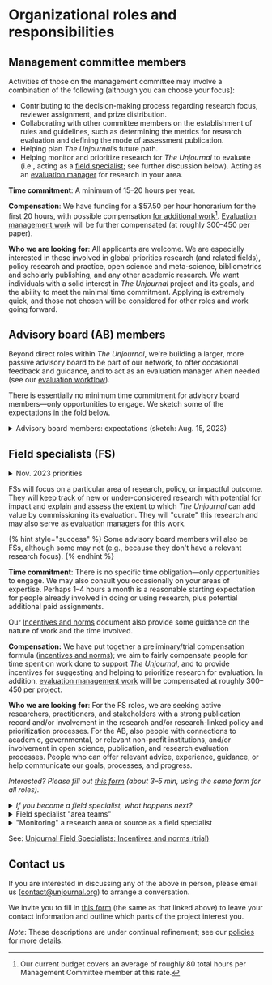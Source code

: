 # Organizational roles and responsibilities

## **Management committee members**

Activities of those on the management committee may involve a combination of the following (although you can choose your focus):

* Contributing to the decision-making process regarding research focus, reviewer assignment, and prize distribution.
* Collaborating with other committee members on the establishment of rules and guidelines, such as determining the metrics for research evaluation and defining the mode of assessment publication.
* Helping plan _The Unjournal_’s future path.
* Helping monitor and prioritize research for _The Unjournal_ to evaluate (i.e., acting as a [field specialist](./#field-specialists-fs); see further discussion below). Acting as an [evaluation manager](../../management-tech-details-discussion/management-process/) for research in your area.

**Time commitment**: A minimum of 15–20 hours per year.

**Compensation**: We have funding for a $57.50 per hour honorarium for the first 20 hours, with possible compensation [for additional work](#user-content-fn-1)[^1]. [Evaluation management work](../../management-tech-details-discussion/management-process/) will be further compensated (at roughly $300–$450 per paper).

**Who we are looking for**: All applicants are welcome. We are especially interested in those involved in global priorities research (and related fields), policy research and practice, open science and meta-science, bibliometrics and scholarly publishing, and any other academic research. We want individuals with a solid interest in _The Unjournal_ project and its goals, and the ability to meet the minimal time commitment. Applying is extremely quick, and those not chosen will be considered for other roles and work going forward.

## **Advisory board (AB) members**&#x20;

Beyond direct roles within _The Unjournal_, we're building a larger, more passive advisory board to be part of our network, to offer occasional feedback and guidance, and to act as an evaluation manager when needed (see our [evaluation workflow](../../policies-projects-evaluation-workflow/mapping-evaluation-workflow.md)).

There is essentially no minimum time commitment for advisory board members—only opportunities to engage.  We sketch some of the expectations in the fold below.

<details>

<summary>Advisory board members: expectations (sketch: Aug. 15, 2023)</summary>

_As an AB member..._

* you agree to be listed on our page as being on the advisory board.
* you have the option (but not the expectation or requirement) to join our Slack, and to check in once in a while.
* you will be looped in for your input on some decisions surrounding _The Unjournal_'s policies and direction. Such communications might occur once per month, and you are not obligated to respond. (This will probably be accomplished through the Loomio.com tool.)&#x20;
* you may be invited to occasional video meetings (again optional).
* you are “in our system” and we may consult you for other work.&#x20;
* you will be compensated for anything that requires a substantial amount of your time that does not overlap with your regular work.

</details>

## **Field specialists (FS)**

<details>

<summary>Nov. 2023 priorities</summary>

We are currently prioritizing bringing in more [field specialists](./#field-specialists-fs) to build our teams in a few areas, particularly including:&#x20;

* Catastrophic risks, AI governance and safety
* Animal welfare: markets, attitudes

As well as:

* Quantitative political science (voting, lobbying, attitudes)
* Social impact of AI/emerging technologies
* Macro/growth, finance, public finance
* Long term trends and demographics

</details>

FSs will focus on a particular area of research, policy, or impactful outcome. They will keep track of new or under-considered research with potential for impact and explain and assess the extent to which _The Unjournal_ can add value by commissioning its evaluation. They will "curate" this research and may also serve as evaluation managers for this work.

{% hint style="success" %}
Some advisory board members will also be FSs, although some may not (e.g., because they don't have a relevant research focus).
{% endhint %}

**Time commitment**: There is no specific time obligation—only opportunities to engage. We may also consult you occasionally on your areas of expertise. Perhaps 1–4 hours a month is a reasonable starting expectation for people already involved in doing or using research, plus potential additional paid assignments.

Our [Incentives and norms](https://docs.google.com/document/d/1aGVf9Hq6PRVy1dYFVvLw47Mg96ZMWKbq3G3wbQdD9ZE/edit) document also provide some guidance on the nature of work and the time involved.

**Compensation:** We have put together a preliminary/trial compensation formula ([incentives and norms](https://docs.google.com/document/d/1aGVf9Hq6PRVy1dYFVvLw47Mg96ZMWKbq3G3wbQdD9ZE/edit)); we aim to fairly compensate people for time spent on work done to support _The Unjournal_, and to provide incentives for suggesting and helping to prioritize research for evaluation. In addition, [evaluation management work](../../management-tech-details-discussion/management-process/) will be compensated at roughly $300–$450 per project.

**Who we are looking for**: For the FS roles, we are seeking active researchers, practitioners, and stakeholders with a strong publication record and/or involvement in the research and/or research-linked policy and prioritization processes. For the AB, also people with connections to academic, governmental, or relevant non-profit institutions, and/or involvement in open science, publication, and research evaluation processes. People who can offer relevant advice, experience, guidance, or help communicate our goals, processes, and progress.

_Interested? Please fill out_ [_this form_](https://airtable.com/shrtMv4hNlv8aL7Yy) _(about 3–5 min, using the same form for all roles)._

<details>

<summary><em>If you become a field specialist, what happens next?</em></summary>

You will be asked to fill out  to let us know what fields, topics, and sources of research you would like to "monitor" or dig into to help identify and curate work relevant for _Unjournal_ evaluation, as well as outlining your areas of expertise (the form takes perhaps 5–20 minutes).

This survey helps us understand when to contact you to ask if you want to be an evaluation manager on a paper we have prioritized for evaluation.

Guided by this survey form (along with discussions we will have with you, and coordination with the team), we will develop an “assignment” that specifies the area you will cover. We will try to divide the space and not overlap between field specialists. This scope can be as broad or focused as you like.&#x20;

Within your area, you keep a record of the research that seems relevant (and why, and what particularly needs evaluation, etc.) and enter it in our database. (Alternatively, you can pass your notes to us for recording.)

We will compensate you for the time you spend on this process (details tbd), particularly to the extent that the time you spend does not contribute to your other work or research. (See [incentives and norms](https://docs.google.com/document/d/1aGVf9Hq6PRVy1dYFVvLw47Mg96ZMWKbq3G3wbQdD9ZE/edit) trial [here](https://docs.google.com/document/d/1aGVf9Hq6PRVy1dYFVvLw47Mg96ZMWKbq3G3wbQdD9ZE/edit).)

</details>

<details>

<summary>Field specialist "area teams" </summary>

We are organizing several teams of field specialists (and management and advisory board members). These teams will hold occasional online meetings (perhaps every 3 months) to discuss research to prioritize, and to help coordinate 'who covers what'. If team members are interested, further discussions, meetings, and seminars might be arranged, but this is very much optional.&#x20;

As of 25 Oct 2023, we have put together the following teams (organized around fields and outcomes)

1. Development economics (not health-focused)
2. Global health and development "health-related" outcomes and interventions in LMIC&#x20;
3. Economics, welfare, and governance&#x20;
4. Psychology, behavioral science, and attitudes&#x20;
5. Innovation and meta-science
6. Environmental economics&#x20;

Other teams are being organized (and we are particularly recruiting field specialists with interests and expertise in these areas):

* Catastrophic risks, AI governance and safety&#x20;
* Animal welfare: markets, attitudes
* Quantitative political science (voting, lobbying, attitudes)&#x20;
* The social impact of AI/emerging technologies&#x20;
* Macro/growth, finance, public finance
* Long-term trends and demographics

</details>

<details>

<summary>"Monitoring" a research area or source as a field specialist</summary>

_The Unjournal'_s field specialists choose an area they want to monitor. By this we mean that a field specialist will

* Keep an eye on designated sources (e.g., particular working paper series) and fields (or outcomes or area codes), perhaps every month or so; consider new work, dig into archives&#x20;
* Let us know what you have been able to cover; if you need to reduce the scope, we can adjust it
* Suggest/Input work into our database … papers/projects/research that seems relevant for _The Unjournal_ to evaluate. Give  some quick ‘prioritization ratings’&#x20;
* If you have time, give a brief on why this work relevant for _UJ_ (impactful, credible, timely, open presentation, policy-relevant, etc) and what areas need particular evaluation and feedback

</details>

See: [Unjournal Field Specialists: Incentives and norms (trial)](https://docs.google.com/document/d/1aGVf9Hq6PRVy1dYFVvLw47Mg96ZMWKbq3G3wbQdD9ZE/edit)



## Contact us

If you are interested in discussing any of the above in person, please email us ([contact@unjournal.org](https://app.gitbook.com/u/Kb2a1KdsgsTOM7ZYPPCIyGkho3Q2)) to arrange a conversation.

We invite you to fill in [this form](https://airtable.com/shrtMv4hNlv8aL7Yy) (the same as that linked above) to leave your contact information and outline which parts of the project interest you.

_Note_: These descriptions are under continual refinement; see our [policies](../../policies-projects-evaluation-workflow/) for more details.

[^1]: Our current budget covers an average of roughly 80 total hours per Management Committee member at this rate.
